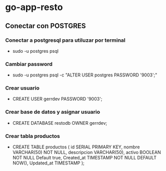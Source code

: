 # go-app-resto

## Conectar con POSTGRES
### Conectar a postgresql para utiluzar por terminal
 - sudo -u postgres psql

### Cambiar password
- sudo -u postgres psql -c "ALTER USER postgres PASSWORD '9003';"

### Crear usuario
- CREATE USER gerrdev PASSWORD '9003';

### Crear base de datos y asignar usuario
- CREATE DATABASE restodb OWNER gerrdev;

### Crear tabla productos
- CREATE TABLE productos (
  id SERIAL PRIMARY KEY,
  nombre VARCHAR(50) NOT NULL,
  descripcion VARCHAR(50),
  activo BOOLEAN NOT NULL Default true,
  Created_at TIMESTAMP NOT NULL DEFAULT NOW(),
  Updated_at TIMESTAMP
  );
